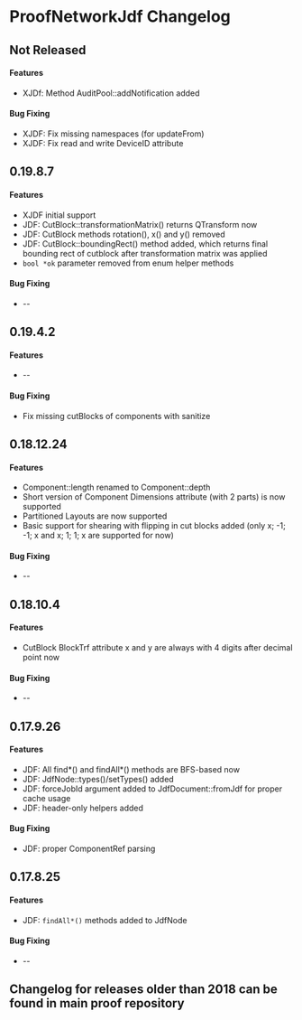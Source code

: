 ProofNetworkJdf Changelog
=========================

## Not Released
#### Features
 * XJDf: Method AuditPool::addNotification added

#### Bug Fixing
 * XJDF: Fix missing namespaces (for updateFrom)
 * XJDF: Fix read and write DeviceID attribute

## 0.19.8.7
#### Features
 * XJDF initial support
 * JDF: CutBlock::transformationMatrix() returns QTransform now
 * JDF: CutBlock methods rotation(), x() and y() removed
 * JDF: CutBlock::boundingRect() method added, which returns final bounding rect of cutblock after transformation matrix was applied
 * `bool *ok` parameter removed from enum helper methods

#### Bug Fixing
 * --

## 0.19.4.2
#### Features
 * --

#### Bug Fixing
 * Fix missing cutBlocks of components with sanitize

## 0.18.12.24
#### Features
 * Component::length renamed to Component::depth
 * Short version of Component Dimensions attribute (with 2 parts) is now supported
 * Partitioned Layouts are now supported
 * Basic support for shearing with flipping in cut blocks added (only x; -1; -1; x and x; 1; 1; x are supported for now)

#### Bug Fixing
 * --

## 0.18.10.4
#### Features
 * CutBlock BlockTrf attribute x and y are always with 4 digits after decimal point now

#### Bug Fixing
 * --

## 0.17.9.26
#### Features
 * JDF: All find*() and findAll*() methods are BFS-based now
 * JDF: JdfNode::types()/setTypes() added
 * JDF: forceJobId argument added to JdfDocument::fromJdf for proper cache usage
 * JDF: header-only helpers added

#### Bug Fixing
 * JDF: proper ComponentRef parsing

## 0.17.8.25
#### Features
 * JDF: `findAll*()` methods added to JdfNode

#### Bug Fixing
 * --

## Changelog for releases older than 2018 can be found in main proof repository
